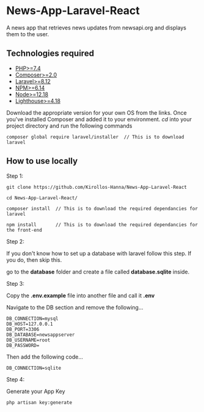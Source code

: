 # News-App-Laravel-React
A news app that retrieves news updates from newsapi.org and displays them to the user. 

## Technologies required
-   [PHP>=7.4](https://www.php.net/downloads)
-   [Composer>=2.0](https://getcomposer.org/)
-   [Laravel>=8.12](https://laravel.com/docs/8.x/installation)
-   [NPM>=6.14](https://nodejs.org/en/)
-   [Node>=12.18](https://nodejs.org/en/)
-   [Lighthouse>=4.18](https://lighthouse-php.com/4.18/getting-started/installation.html#install-via-composer)

Download the appropriate version for your own OS from the links. Once you've installed Composer and added it to your environment. *cd* into your project directory and run the following commands

```
composer global require laravel/installer  // This is to download laravel
```

## How to use locally
Step 1:
```
git clone https://github.com/Kirollos-Hanna/News-App-Laravel-React

cd News-App-Laravel-React/

composer install  // This is to download the required dependancies for laravel

npm install       // This is to download the required dependancies for the front-end
```

Step 2:

If you don't know how to set up a database with laravel follow this step. If you do, then skip this.

go to the **database** folder and create a file called **database.sqlite** inside.

Step 3:

Copy the **.env.example** file into another file and call it **.env**

Navigate to the DB section and remove the following...
```
DB_CONNECTION=mysql
DB_HOST=127.0.0.1
DB_PORT=3306
DB_DATABASE=newsappserver
DB_USERNAME=root
DB_PASSWORD=
```

Then add the following code...
```
DB_CONNECTION=sqlite
```

Step 4:

Generate your App Key

```
php artisan key:generate
```